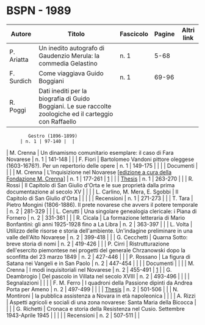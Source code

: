 # BSPN - 1989

| Autore     | Titolo                                                                                                    | Fascicolo | Pagine | Altri link |
|------------|-----------------------------------------------------------------------------------------------------------|-----------|--------|------------|
| P. Ariatta | Un inedito autografo di Gaudenzio Merula: la commedia Gelastino                                           | n. 1      | 5-68   |            |
| F. Surdich | Come viaggiava Guido Boggiani                                                                             | n. 1      | 69-96  |            |
| R. Poggi   | Dati inediti per la biografia di Guido Boggiani. Le sue raccolte zoologiche ed il carteggio con Raffaello 

            Gestro (1896-1899)
         | n. 1 | 97-140 |  |

| M. Crenna | Un dinamismo comunitario esemplare: il caso di Fara Novarese | n. 1 | 141-148 | |
| F. Fiori | Bartolomeo Vandoni pittore oleggese (1603-1676?). Per un repertorio delle opere | n. 1 | 149-175 | |
| | Documenti | | |
| M. Crenna | L'Inquisizione nel Novarese [<a
href="http://progettofondazionedonmariocrenna.oneminutesite.it/files/2015/05/19/21-L_Inquisizione_nel_novarese.pdf"
target="_blank">edizione a cura della Fondazione M. Crenna</a>]
| n. 1 | 177-261 | [1](https://en.calameo.com/read/004733128fe1225dd870e) |
| | [Thesis](http://www.ssno.it/BSPNo/bspn_thesis.html#1989) | n. 1 | 263-270 | |
| R. Rossi | Il Capitolo di San Giulio d'Orta e le sue proprietà dalla prima documentazione al secolo XV | | |
| L. Carlino, M. Mera, E. Sgobbi | Il Capitolo di San Giulio d'Orta | | |
| | Recensioni | n. 1 | 271-273 | |
| T. Tara | Pietro Mongini (1806-1886). Il prete novarese che avvers il potere temporale | n. 2 | 281-329 | |
| L. Cerutti | Una singolare genealogia clericale: i Piana di Fornero | n. 2 | 331-361 | |
| R. Cicala | La formazione letteraria di Mario Bonfantini: gli anni 1925-1928 fino a La Libra | n. 2 | 363-397 | |
| L. Volta | Utilizzo delle risorse e storia dell'ambiente. Un'indagine preliminare in una valle dell'Alto Novarese | n.
2 | 399-418 | |
| G. Cecchetti | Quarna Sotto: breve storia di nomi | n. 2 | 419-426 | |
| P. Cirri | Ristrutturazione dell'esercito piemontese nei progetti del generale Chrzanowski dopo la sconfitta del 23
marzo 1849
| n. 2 | 427-446 | |
| P. Rossano | La figura di Satana nei Vangeli e in San Paolo | n. 2 | 447-454 | |
| | Documenti | | |
| M. Crenna | I modi inquisitoriali nel Novarese | n. 2 | 455-491 | [1](https://www.calameo.com/read/004733128fe1225dd870e) |
| G. Deambrogio | Del pascolo in Villata nel secolo XVIII | n. 2 | 493-496 | |
| | Segnalazioni | | |
| F. M. Ferro | I quadroni della Passione dipinti da Andrea Porta per Ameno | n. 2 | 497-499 | |
| | [Thesis](http://www.ssno.it/BSPNo/bspn_thesis.html#1989) | n. 2 | 501-506 | |
| N. Montironi | la pubblica assistenza a Novara in età napoleonica | | |
| A. Rizzi | Aspetti agricoli e sociali di una zona novarese: Santa Maria della Bicocca | | |
| G. Richetti | Cronaca e storia della Resistenza nel Cusio. Settembre 1943-Aprile 1945 | | |
| | Recensioni | n. 2 | 507-511 | |

